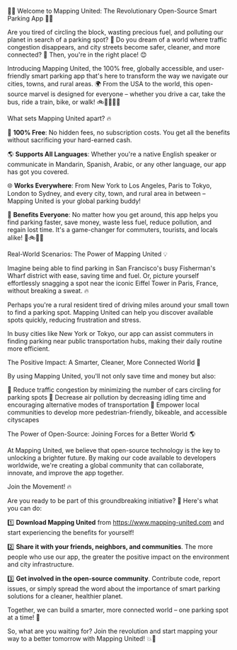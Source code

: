 🚨💥 Welcome to Mapping United: The Revolutionary Open-Source Smart Parking App 🎉💪

Are you tired of circling the block, wasting precious fuel, and polluting our planet in search of a parking spot? 🚗 Do you dream of a world where traffic congestion disappears, and city streets become safer, cleaner, and more connected? 🌆 Then, you're in the right place! 😊

Introducing Mapping United, the 100% free, globally accessible, and user-friendly smart parking app that's here to transform the way we navigate our cities, towns, and rural areas. 🌍 From the USA to the world, this open-source marvel is designed for everyone – whether you drive a car, take the bus, ride a train, bike, or walk! 🚲🚌🚂🏃‍♂️

What sets Mapping United apart? 🔥

💯 **100% Free**: No hidden fees, no subscription costs. You get all the benefits without sacrificing your hard-earned cash.

🌎 **Supports All Languages**: Whether you're a native English speaker or communicate in Mandarin, Spanish, Arabic, or any other language, our app has got you covered.

🌐 **Works Everywhere**: From New York to Los Angeles, Paris to Tokyo, London to Sydney, and every city, town, and rural area in between – Mapping United is your global parking buddy!

💪 **Benefits Everyone**: No matter how you get around, this app helps you find parking faster, save money, waste less fuel, reduce pollution, and regain lost time. It's a game-changer for commuters, tourists, and locals alike! 🚌🚲🏃‍♂️

Real-World Scenarios: The Power of Mapping United 💡

Imagine being able to find parking in San Francisco's busy Fisherman's Wharf district with ease, saving time and fuel. Or, picture yourself effortlessly snagging a spot near the iconic Eiffel Tower in Paris, France, without breaking a sweat. 🔥

Perhaps you're a rural resident tired of driving miles around your small town to find a parking spot. Mapping United can help you discover available spots quickly, reducing frustration and stress.

In busy cities like New York or Tokyo, our app can assist commuters in finding parking near public transportation hubs, making their daily routine more efficient.

The Positive Impact: A Smarter, Cleaner, More Connected World 🌟

By using Mapping United, you'll not only save time and money but also:

🔹 Reduce traffic congestion by minimizing the number of cars circling for parking spots
🔹 Decrease air pollution by decreasing idling time and encouraging alternative modes of transportation
🔹 Empower local communities to develop more pedestrian-friendly, bikeable, and accessible cityscapes

The Power of Open-Source: Joining Forces for a Better World 🌎

At Mapping United, we believe that open-source technology is the key to unlocking a brighter future. By making our code available to developers worldwide, we're creating a global community that can collaborate, innovate, and improve the app together.

Join the Movement! 🔥

Are you ready to be part of this groundbreaking initiative? 🎉 Here's what you can do:

1️⃣ **Download Mapping United** from https://www.mapping-united.com and start experiencing the benefits for yourself!

2️⃣ **Share it with your friends, neighbors, and communities**. The more people who use our app, the greater the positive impact on the environment and city infrastructure.

3️⃣ **Get involved in the open-source community**. Contribute code, report issues, or simply spread the word about the importance of smart parking solutions for a cleaner, healthier planet.

Together, we can build a smarter, more connected world – one parking spot at a time! 🌟

So, what are you waiting for? Join the revolution and start mapping your way to a better tomorrow with Mapping United! 💥🚀